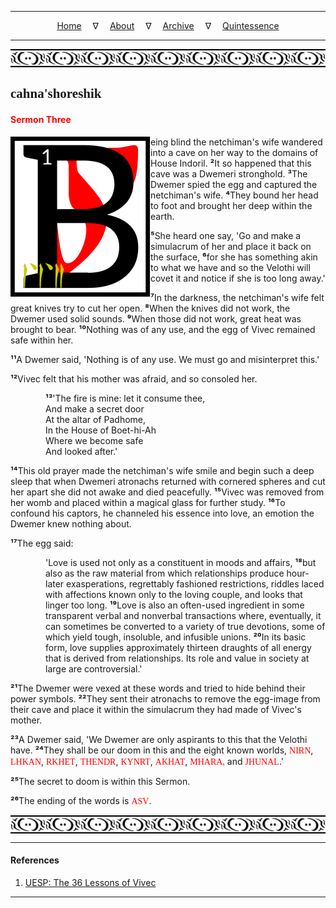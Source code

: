 
---

<!--- Local CSS Font Loading -->

<style>
@font-face {
    font-family: HayghinDaedric;
    src: url('../../../../../assets/fonts/ttf/HayghinDaedric.ttf') format('truetype');
    font-weight: medium;
    font-style: normal;
}
</style>

<!--- Jekyll Page Links -->

<center>
<a href="../../../../../index.html">Home</a>
&emsp;&nabla;&emsp;
<a href="../../../../about/index.html">About</a>
&emsp;&nabla;&emsp;
<a href="../../../../archive/index.html">Archive</a>
&emsp;&nabla;&emsp;
<a href="../../../index.html">Quintessence</a>
</center>

<!--- Markdown Body Below: -->

---

<img align="center" alt="Bordering" src="../../../../../assets/images/symbols/velothi_pattern_long_by_lukkar.svg">

## <span style="font-family:HayghinDaedric">cahna'shoreshik</span>

#### <span style="color:red">Sermon Three</span>

<img align="left" alt="B" src="../../../project/resources/initials/svg/vivec/initial_03.svg">eing blind the netchiman's wife wandered into a cave on her way to the domains of House Indoril.
<b>&sup2;</b>It so happened that this cave was a Dwemeri stronghold.
<b>&sup3;</b>The Dwemer spied the egg and captured the netchiman's wife.
<b>&#8308;</b>They bound her head to foot and brought her deep within the earth.

<b>&#8309;</b>She heard one say, 'Go and make a simulacrum of her and place it back on the surface,
<b>&#8310;</b>for she has something akin to what we have and so the Velothi will covet it and notice if she is too long away.'

<b>&#8311;</b>In the darkness, the netchiman's wife felt great knives try to cut her open.
<b>&#8312;</b>When the knives did not work, the Dwemer used solid sounds.
<b>&#8313;</b>When those did not work, great heat was brought to bear.
<b>&sup1;&#8304;</b>Nothing was of any use, and the egg of Vivec remained safe within her.

<b>&sup1;&sup1;</b>A Dwemer said, 'Nothing is of any use. We must go and misinterpret this.'

<b>&sup1;&sup2;</b>Vivec felt that his mother was afraid, and so consoled her.

<span style="display:inline-block;padding-left:4em"><b>&sup1;&sup3;</b>'The fire is mine: let it consume thee,</span>\
<span style="display:inline-block;padding-left:4em">And make a secret door</span>\
<span style="display:inline-block;padding-left:4em">At the altar of Padhome,</span>\
<span style="display:inline-block;padding-left:4em">In the House of Boet-hi-Ah</span>\
<span style="display:inline-block;padding-left:4em">Where we become safe</span>\
<span style="display:inline-block;padding-left:4em">And looked after.'</span>

<b>&sup1;&#8308;</b>This old prayer made the netchiman's wife smile and begin such a deep sleep that when Dwemeri atronachs returned with cornered spheres and cut her apart she did not awake and died peacefully.
<b>&sup1;&#8309;</b>Vivec was removed from her womb and placed within a magical glass for further study.
<b>&sup1;&#8310;</b>To confound his captors, he channeled his essence into love, an emotion the Dwemer knew nothing about.

<b>&sup1;&#8311;</b>The egg said:

<span style="display:inline-block;padding-left:4em">'Love is used not only as a constituent in moods and affairs,
<b>&sup1;&#8312;</b>but also as the raw material from which relationships produce hour-later exasperations, regrettably fashioned restrictions, riddles laced with affections known only to the loving couple, and looks that linger too long.
<b>&sup1;&#8313;</b>Love is also an often-used ingredient in some transparent verbal and nonverbal transactions where, eventually, it can sometimes be converted to a variety of true devotions, some of which yield tough, insoluble, and infusible unions.
<b>&sup2;&#8304;</b>In its basic form, love supplies approximately thirteen draughts of all energy that is derived from relationships. Its role and value in society at large are controversial.'</span>

<b>&sup2;&sup1;</b>The Dwemer were vexed at these words and tried to hide behind their power symbols.
<b>&sup2;&sup2;</b>They sent their atronachs to remove the egg-image from their cave and place it within the simulacrum they had made of Vivec's mother.

<b>&sup2;&sup3;</b>A Dwemer said, 'We Dwemer are only aspirants to this that the Velothi have.
<b>&sup2;&#8308;</b>They shall be our doom in this and the eight known worlds,
<span style="font-family:HayghinDaedric;color:red">NIRN</span>,
<span style="font-family:HayghinDaedric;color:red">LHKAN</span>,
<span style="font-family:HayghinDaedric;color:red">RKHET</span>,
<span style="font-family:HayghinDaedric;color:red">THENDR</span>,
<span style="font-family:HayghinDaedric;color:red">KYNRT</span>,
<span style="font-family:HayghinDaedric;color:red">AKHAT</span>,
<span style="font-family:HayghinDaedric;color:red">MHARA,</span>
and <span style="font-family:HayghinDaedric;color:red">JHUNAL</span>.'

<b>&sup2;&#8309;</b>The secret to doom is within this Sermon.

<b>&sup2;&#8310;</b>The ending of the words is
<span style="font-family:HayghinDaedric;color:red">ASV</span>.

<img align="center" alt="Bordering" src="../../../../../assets/images/symbols/velothi_pattern_long_by_lukkar.svg">

---

#### References

1. [UESP: The 36 Lessons of Vivec][1]

[1]: https://en.uesp.net/wiki/Morrowind:36_Lessons_of_Vivec,_Sermon_3

---
